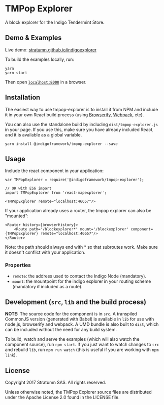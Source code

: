 # TMPop Explorer

A block explorer for the Indigo Tendermint Store.

## Demo & Examples

Live demo: [stratumn.github.io/indigoexplorer](http://stratumn.github.io/indigoexplorer/)

To build the examples locally, run:

```
yarn
yarn start
```

Then open [`localhost:8000`](http://localhost:8000) in a browser.


## Installation

The easiest way to use tmpop-explorer is to install it from NPM and include it in your own React build process (using [Browserify](http://browserify.org), [Webpack](http://webpack.github.io/), etc).

You can also use the standalone build by including `dist/tmpop-explorer.js` in your page. If you use this, make sure you have already included React, and it is available as a global variable.

```
yarn install @indigoframework/tmpop-explorer --save
```


## Usage

Include the react component in your application:

```
var TMPopExplorer = require('@indigoframework/tmpop-explorer');

// OR with ES6 import
import TMPopExplorer from 'react-mapexplorer';

<TMPopExplorer remote="localhost:46657"/>
```

If your application already uses a router, the tmpop explorer can also be "mounted":

```
<Router history={browserHistory}>
	<Route path='/blockexplorer*' mount='/blockexplorer' component={TMPopExplorer} remote="localhost:46657"/>
</Router>
```

Note: the path should always end with * so that subroutes work. Make sure it doesn't conflict with your application.

### Properties

* `remote`: the address used to contact the Indigo Node (mandatory).
* `mount`: the mountpoint for the indigo explorer in your routing scheme (mandatory if included as a route).

## Development (`src`, `lib` and the build process)

**NOTE:** The source code for the component is in `src`. A transpiled CommonJS version (generated with Babel) is available in `lib` for use with node.js, browserify and webpack. A UMD bundle is also built to `dist`, which can be included without the need for any build system.

To build, watch and serve the examples (which will also watch the component source), run `npm start`. If you just want to watch changes to `src` and rebuild `lib`, run `npm run watch` (this is useful if you are working with `npm link`).

## License

Copyright 2017 Stratumn SAS. All rights reserved.

Unless otherwise noted, the TMPop Explorer source files are distributed under the Apache License 2.0 found in the LICENSE file.
